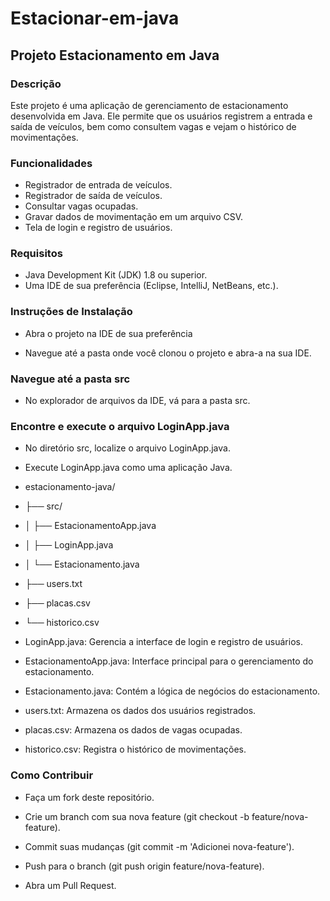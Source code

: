 # Estacionar-em-java

## Projeto Estacionamento em Java

### Descrição
Este projeto é uma aplicação de gerenciamento de estacionamento desenvolvida em Java. Ele permite que os usuários registrem a entrada e saída de veículos, bem como consultem vagas e vejam o histórico de movimentações.

### Funcionalidades
- Registrador de entrada de veículos.
- Registrador de saída de veículos.
- Consultar vagas ocupadas.
- Gravar dados de movimentação em um arquivo CSV.
- Tela de login e registro de usuários.

### Requisitos
- Java Development Kit (JDK) 1.8 ou superior.
- Uma IDE de sua preferência (Eclipse, IntelliJ, NetBeans, etc.).

### Instruções de Instalação
- Abra o projeto na IDE de sua preferência

- Navegue até a pasta onde você clonou o projeto e abra-a na sua IDE.

### Navegue até a pasta src

- No explorador de arquivos da IDE, vá para a pasta src.

### Encontre e execute o arquivo LoginApp.java

- No diretório src, localize o arquivo LoginApp.java.

- Execute LoginApp.java como uma aplicação Java.

- estacionamento-java/
 - ├── src/
 - │   ├── EstacionamentoApp.java
 - │   ├── LoginApp.java
 - │   └── Estacionamento.java
 - ├── users.txt
 - ├── placas.csv
 - └── historico.csv

- LoginApp.java: Gerencia a interface de login e registro de usuários.

- EstacionamentoApp.java: Interface principal para o gerenciamento do estacionamento.

- Estacionamento.java: Contém a lógica de negócios do estacionamento.

- users.txt: Armazena os dados dos usuários registrados.

- placas.csv: Armazena os dados de vagas ocupadas.

- historico.csv: Registra o histórico de movimentações.

### Como Contribuir
- Faça um fork deste repositório.

- Crie um branch com sua nova feature (git checkout -b feature/nova-feature).

- Commit suas mudanças (git commit -m 'Adicionei nova-feature').

- Push para o branch (git push origin feature/nova-feature).

- Abra um Pull Request.

